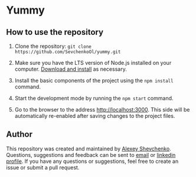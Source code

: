 # Yummy

## How to use the repository

1. Clone the repository: `git clone https://github.com/SevchenkoOl/yummy.git`

2. Make sure you have the LTS version of Node.js installed on your computer.
[Download and install](https://nodejs.org/en/) as necessary.

3. Install the basic components of the project using the `npm install` command.

4. Start the development mode by running the `npm start` command.

5. Go to the browser to the address [http://localhost:3000](http://localhost:3000).
 This side will be automatically re-enabled after saving changes to the project files.

## Author
This repository was created and maintained by [Alexey Shevchenko](https://shevchenkool.github.io/portfolio/). Questions, suggestions and feedback can be sent to [email](uzlabini@gmail.com) or [linkedin profile](linkedin.com/in/oleksii-shevchenko-535ab61b8).
If you have any questions or suggestions, feel free to create an issue or submit a pull request.


